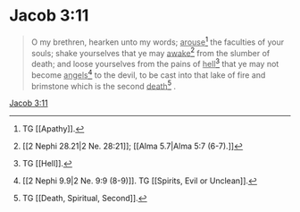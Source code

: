 # Jacob 3:11

> O my brethren, hearken unto my words; <u>arouse</u>[^a] the faculties of your souls; shake yourselves that ye may <u>awake</u>[^b] from the slumber of death; and loose yourselves from the pains of <u>hell</u>[^c] that ye may not become <u>angels</u>[^d] to the devil, to be cast into that lake of fire and brimstone which is the second <u>death</u>[^e] .

[Jacob 3:11](https://www.churchofjesuschrist.org/study/scriptures/bofm/jacob/3?lang=eng&id=p11#p11)


[^a]: TG [[Apathy]].
[^b]: [[2 Nephi 28.21|2 Ne. 28:21]]; [[Alma 5.7|Alma 5:7 (6-7).]]
[^c]: TG [[Hell]].
[^d]: [[2 Nephi 9.9|2 Ne. 9:9 (8-9)]]. TG [[Spirits, Evil or Unclean]].
[^e]: TG [[Death, Spiritual, Second]].
